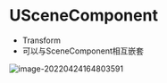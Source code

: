 # USceneComponent

- Transform
- 可以与SceneComponent相互嵌套

![image-20220424164803591](C:\Users\AisingioroHao\AppData\Roaming\Typora\typora-user-images\image-20220424164803591.png)